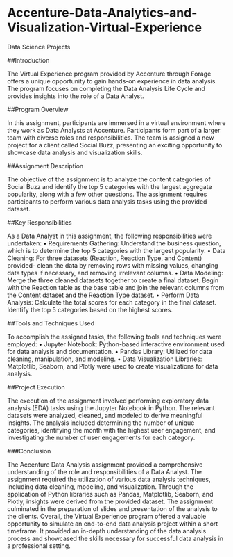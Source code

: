 # Accenture-Data-Analytics-and-Visualization-Virtual-Experience
Data Science Projects

##Introduction

The Virtual Experience program provided by Accenture through Forage offers a unique opportunity to gain hands-on experience in data analysis. The program focuses on completing the Data Analysis Life Cycle and provides insights into the role of a Data Analyst.

##Program Overview

In this assignment, participants are immersed in a virtual environment where they work as Data Analysts at Accenture. Participants form part of a larger team with diverse roles and responsibilities. The team is assigned a new project for a client called Social Buzz, presenting an exciting opportunity to showcase data analysis and visualization skills.

##Assignment Description

The objective of the assignment is to analyze the content categories of Social Buzz and identify the top 5 categories with the largest aggregate popularity, along with a few other questions. The assignment requires participants to perform various data analysis tasks using the provided dataset.

##Key Responsibilities

As a Data Analyst in this assignment, the following responsibilities were undertaken:
•	Requirements Gathering: Understand the business question, which is to determine the top 5 categories with the largest popularity.
•	Data Cleaning: For three datasets (Reaction, Reaction Type, and Content) provided- clean the data by removing rows with missing values, changing data types if necessary, and removing irrelevant columns.
•	Data Modeling: Merge the three cleaned datasets together to create a final dataset. Begin with the Reaction table as the base table and join the relevant columns from the Content dataset and the Reaction Type dataset.
•	Perform Data Analysis: Calculate the total scores for each category in the final dataset. Identify the top 5 categories based on the highest scores.

##Tools and Techniques Used

To accomplish the assigned tasks, the following tools and techniques were employed:
•	Jupyter Notebook: Python-based interactive environment used for data analysis and documentation.
•	Pandas Library: Utilized for data cleaning, manipulation, and modeling.
•	Data Visualization Libraries: Matplotlib, Seaborn, and Plotly were used to create visualizations for data analysis.

##Project Execution

The execution of the assignment involved performing exploratory data analysis (EDA) tasks using the Jupyter Notebook in Python. The relevant datasets were analyzed, cleaned, and modeled to derive meaningful insights. The analysis included determining the number of unique categories, identifying the month with the highest user engagement, and investigating the number of user engagements for each category.

###Conclusion

The Accenture Data Analysis assignment provided a comprehensive understanding of the role and responsibilities of a Data Analyst. The assignment required the utilization of various data analysis techniques, including data cleaning, modeling, and visualization. Through the application of Python libraries such as Pandas, Matplotlib, Seaborn, and Plotly, insights were derived from the provided dataset. The assignment culminated in the preparation of slides and presentation of the analysis to the clients.
Overall, the Virtual Experience program offered a valuable opportunity to simulate an end-to-end data analysis project within a short timeframe. It provided an in-depth understanding of the data analysis process and showcased the skills necessary for successful data analysis in a professional setting.

